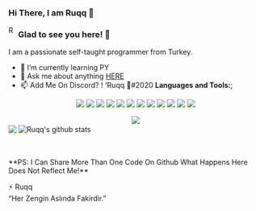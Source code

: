 ### Hi There, I am Ruqq 👋

 <a href="https://github.com/Ruqq">
  <img align="left" alt="Ruqq" width="16px" src="https://cdn.jsdelivr.net/npm/simple-icons@v3/icons/github.svg" />
</a>


### Glad to see you here! 🤩

I am a passionate self-taught programmer from Turkey.
- 🌱 I’m currently learning PY
- 💬 Ask me about anything [HERE](https://discord.gg/FZBX8fkftt)
- 📫 Add Me On Discord? ! 'Ruqq 🍂#2020
**Languages and Tools:**;
<p align="center"><img src="https://img.shields.io/badge/node.js%20-%2343853D.svg?&style=for-the-badge&logo=node.js&logoColor=white"/>   <img src="https://img.shields.io/badge/javascript%20-%23323330.svg?&style=for-the-badge&logo=javascript&logoColor=%23F7DF1E"/>   <img src="https://img.shields.io/badge/html5%20-%23E34F26.svg?&style=for-the-badge&logo=html5&logoColor=white"/>   <img src="https://img.shields.io/badge/css3%20-%231572B6.svg?&style=for-the-badge&logo=css3&logoColor=white"/>   <img src="https://img.shields.io/badge/python%20-%2314354C.svg?&style=for-the-badge&logo=python&logoColor=white"/>   <img src="https://img.shields.io/badge/express.js%20-%23404d59.svg?&style=for-the-badge"/>   <img src="https://img.shields.io/badge/react%20-%2320232a.svg?&style=for-the-badge&logo=react&logoColor=%2361DAFB"/>   <img src="https://img.shields.io/badge/bootstrap%20-%23563D7C.svg?&style=for-the-badge&logo=bootstrap&logoColor=white"/>   <img src="https://img.shields.io/badge/github%20-%23121011.svg?&style=for-the-badge&logo=github&logoColor=white"/>   <img src="https://img.shields.io/badge/heroku%20-%23430098.svg?&style=for-the-badge&logo=heroku&logoColor=white"/>   <img src="https://img.shields.io/badge/vercel%20-%23000000.svg?&style=for-the-badge&logo=vercel&logoColor=white"/>   <img src ="https://img.shields.io/badge/MongoDB-%234ea94b.svg?&style=for-the-badge&logo=mongodb&logoColor=white"/></p>

<p align="center">
  <div align="center"><img src="https://discord.c99.nl/widget/theme-3/671302260713717760.png"></div>
  <img align="center" src="https://github-readme-stats.vercel.app/api/top-langs/?username=Ruqq&theme=radical&hide_langs_below=1&layout=compact&count_private=true" />
  <img align="center" src="https://github-readme-stats.vercel.app/api?username=Ruqq&show_icons=true&theme=radical&line_height=21&count_private=true" alt="Ruqq's github stats"/>
</p>
<br>

<br>
**PS: I Can Share More Than One Code On Github What Happens Here Does Not Reflect Me!**

<br />
  
⚡ Ruqq <br>
“Her Zengin Aslında Fakirdir.”
